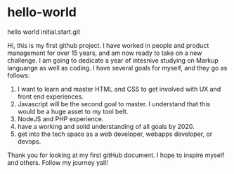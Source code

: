 # hello-world
hello world  initial.start.git

Hi, this is my first github project. I have worked in people and product management for over 15 years, and am now ready to take on a new challenge. I am going to dedicate a year of intesnive studying on Markup languange as well as coding. I have several goals for myself, and they go as follows:

1) I want to learn and master HTML and CSS to get involved with UX and front end experiences.
2) Javascript will be the second goal to master. I understand that this would be a huge asset to my tool belt.
3) NodeJS and PHP experience.
4) have a working and solid understanding of all goals by 2020.
5) get into the tech space as a web developer, webapps developer, or devops.

Thank you for looking at my first gitHub document. I hope to inspire myself and others. Follow my journey yall!
